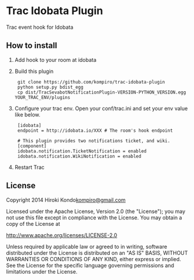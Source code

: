 Trac Idobata Plugin
===================

Trac event hook for Idobata 

## How to install

1. Add hook to your room at idobata
1. Build this plugin 

        git clone https://github.com/kompiro/trac-idobata-plugin
        python setup.py bdist_egg
        cp dist/TracSevabotNotificationPlugin-VERSION-PYTHON_VERSION.egg YOUR_TRAC_ENV/plugins

1. Configure your trac env. Open your conf/trac.ini and set your env value like below.

        [idobata]
        endpoint = http://idobata.io/XXX # The room's hook endpoint

        # This plugin provides two notifications ticket, and wiki.
        [component]
        idobata.notification.TicketNotification = enabled
        idobata.notification.WikiNotification = enabled

1. Restart Trac

## License
Copyright 2014 Hiroki Kondo<kompiro@gmail.com>

Licensed under the Apache License, Version 2.0 (the "License");
you may not use this file except in compliance with the License.
You may obtain a copy of the License at

http://www.apache.org/licenses/LICENSE-2.0

Unless required by applicable law or agreed to in writing, software
distributed under the License is distributed on an "AS IS" BASIS,
WITHOUT WARRANTIES OR CONDITIONS OF ANY KIND, either express or implied.
See the License for the specific language governing permissions and
limitations under the License.
